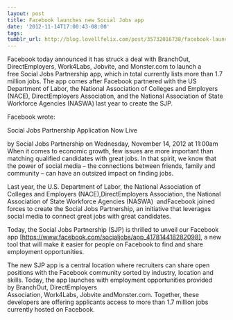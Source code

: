 ```yaml
---
layout: post
title: Facebook launches new Social Jobs app
date: '2012-11-14T17:00:43-08:00'
tags: 
tumblr_url: http://blog.lovellfelix.com/post/35732016738/facebook-launches-new-social-jobs-app
---
```


Facebook today announced it has struck a deal with BranchOut, DirectEmployers, Work4Labs, Jobvite, and Monster.com to launch a free Social Jobs Partnership app, which in total currently lists more than 1.7 million jobs. The app comes after Facebook partnered with the US Department of Labor, the National Association of Colleges and Employers (NACE), DirectEmployers Association, and the National Association of State Workforce Agencies (NASWA) last year to create the SJP.

Facebook wrote: 



Social Jobs Partnership Application Now Live





by Social Jobs Partnership on Wednesday, November 14, 2012 at 11:00am 
When it comes to economic growth, few issues are more important than matching qualified candidates with great jobs. In that spirit, we know that the power of social media – the connections between friends, family and community – can have an outsized impact on finding jobs.







Last year, the U.S. Department of Labor, the National Association of Colleges and Employers (NACE),DirectEmployers Association, the National Association of State Workforce Agencies (NASWA)  andFacebook joined forces to create the Social Jobs Partnership, an initiative that leverages social media to connect great jobs with great candidates.

Today, the Social Jobs Partnership (SJP) is thrilled to unveil our Facebook app [https://www.facebook.com/socialjobs/app_417814418282098], a new tool that will make it easier for people on Facebook to find and share employment opportunities.

The new SJP app is a central location where recruiters can share open positions with the Facebook community sorted by industry, location and skills. Today, the app launches with employment opportunities provided by BranchOut, DirectEmployers Association, Work4Labs, Jobvite andMonster.com. Together, these developers are offering applicants access to more than 1.7 million jobs currently hosted on Facebook.




